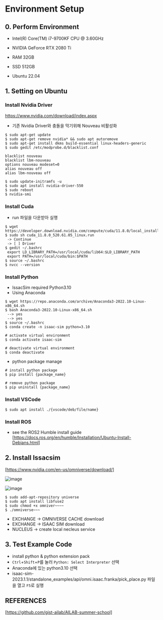 # Environment Setup
## 0. Perform Environment
 - Intel(R) Core(TM) i7-9700KF CPU @ 3.60GHz
 - NVIDIA GeForce RTX 2080 Ti
 - RAM 32GB
 - SSD 512GB

 - Ubuntu 22.04

## 1. Setting on Ubuntu
### Install Nvidia Driver
https://www.nvidia.com/download/index.aspx

- 기존 Nvidia Driver와 충돌을 막기위해 Nouveau 비활성화
```
$ sudo apt-get update
$ sudo apt-get remove nvidia* && sudo apt autoremove 
$ sudo apt-get install dkms build-essential linux-headers-generic
$ sudo gedit /etc/modprobe.d/blacklist.conf
```
```
blacklist nouveau
blacklist lbm-nouveau
options nouveau modeset=0
alias nouveau off
alias lbm-nouveau off
```
```
$ sudo update-initramfs -u
$ sudo apt install nvidia-driver-550
$ sudo reboot
$ nvidia-smi
```

### Install Cuda
- run 파일을 다운받아 실행
```
$ wget https://developer.download.nvidia.com/compute/cuda/11.8.0/local_installers/cuda_11.8.0_520.61.05_linux.run
$ sudo sh cuda_11.8.0_520.61.05_linux.run
 -> Continue
 -> [ ] Driver
$ gedit ~/.bashrc
 export LD_LIBRARY_PATH=/usr/local/cuda/lib64:$LD_LIBRARY_PATH
 export PATH=/usr/local/cuda/bin:$PATH
$ source ~/.bashrc
$ nvcc --version
```

### Install Python
- IssacSim required Python3.10
- Using Anaconda
```install python3.10
$ wget https://repo.anaconda.com/archive/Anaconda3-2022.10-Linux-x86_64.sh
$ bash Anaconda3-2022.10-Linux-x86_64.sh
 --> yes
 --> yes
$ source ~/.bashrc
$ conda create -n isaac-sim python=3.10

# activate virtual environment
$ conda activate isaac-sim 

# deactivate virtual environment
$ conda deactivate
```

- python package manage
```
# install python package
$ pip install {package_name}

# remove python package
$ pip uninstall {package_name}
```

### Install VSCode
`$ sudo apt install ./{vscode/deb/file/name}`

### Install ROS
- see the ROS2 Humble install guide
[https://docs.ros.org/en/humble/Installation/Ubuntu-Install-Debians.html]

## 2. Install Issacsim  
[https://www.nvidia.com/en-us/omniverse/download/]

![image](https://github.com/user-attachments/assets/04de2514-a3d0-4e5d-8a93-6f5e5d5eed0e)

![image](https://github.com/user-attachments/assets/d1c44564-2c9c-44a5-878b-78622d521b63)

```
$ sudo add-apt-repository universe
$ sudo apt install libfuse2
$ sudo chmod +x omniver~~~~
$ ./omniverse~~~
```

- EXCHANGE -> OMNIVERSE CACHE download
- EXCHANGE -> ISAAC SIM download
- NUCLEUS -> create local necleus service 

## 3. Test Example Code
- install python & python extension pack
- `Ctrl`+`Shift`+`P`를 눌러 `Python: Select Interpreter` 선택
- Anaconda에 있는 python3.10 선택
- isaac-sim-2023.1.1/standalone_examples/api/omni.isaac.franka/pick_place.py 파일을 열고 `F5`로 실행

## REFERENCES
[https://github.com/gist-ailab/AILAB-summer-school]
